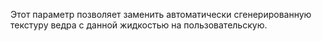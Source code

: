 Этот параметр позволяет заменить автоматически сгенерированную текстуру ведра с данной жидкостью на пользовательскую.